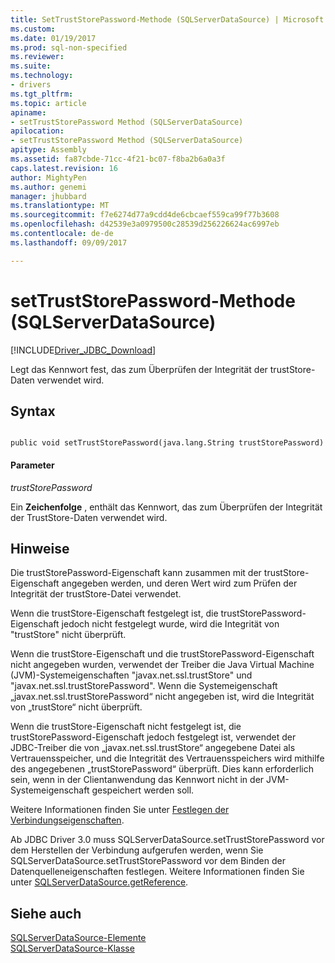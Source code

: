 ```yaml
---
title: SetTrustStorePassword-Methode (SQLServerDataSource) | Microsoft Docs
ms.custom: 
ms.date: 01/19/2017
ms.prod: sql-non-specified
ms.reviewer: 
ms.suite: 
ms.technology:
- drivers
ms.tgt_pltfrm: 
ms.topic: article
apiname:
- setTrustStorePassword Method (SQLServerDataSource)
apilocation:
- setTrustStorePassword Method (SQLServerDataSource)
apitype: Assembly
ms.assetid: fa87cbde-71cc-4f21-bc07-f8ba2b6a0a3f
caps.latest.revision: 16
author: MightyPen
ms.author: genemi
manager: jhubbard
ms.translationtype: MT
ms.sourcegitcommit: f7e6274d77a9cdd4de6cbcaef559ca99f77b3608
ms.openlocfilehash: d42539e3a0979500c28539d256226624ac6997eb
ms.contentlocale: de-de
ms.lasthandoff: 09/09/2017

---
```

# <a name="settruststorepassword-method-sqlserverdatasource"></a>setTrustStorePassword-Methode (SQLServerDataSource)
[!INCLUDE[Driver_JDBC_Download](../../../includes/driver_jdbc_download.md)]

  Legt das Kennwort fest, das zum Überprüfen der Integrität der trustStore-Daten verwendet wird.  
  
## <a name="syntax"></a>Syntax  
  
```  
  
public void setTrustStorePassword(java.lang.String trustStorePassword)  
```  
  
#### <a name="parameters"></a>Parameter  
 *trustStorePassword*  
  
 Ein **Zeichenfolge** , enthält das Kennwort, das zum Überprüfen der Integrität der TrustStore-Daten verwendet wird.  
  
## <a name="remarks"></a>Hinweise  
 Die trustStorePassword-Eigenschaft kann zusammen mit der trustStore-Eigenschaft angegeben werden, und deren Wert wird zum Prüfen der Integrität der trustStore-Datei verwendet.  
  
 Wenn die trustStore-Eigenschaft festgelegt ist, die trustStorePassword-Eigenschaft jedoch nicht festgelegt wurde, wird die Integrität von "trustStore" nicht überprüft.  
  
 Wenn die trustStore-Eigenschaft und die trustStorePassword-Eigenschaft nicht angegeben wurden, verwendet der Treiber die Java Virtual Machine (JVM)-Systemeigenschaften "javax.net.ssl.trustStore" und "javax.net.ssl.trustStorePassword". Wenn die Systemeigenschaft „javax.net.ssl.trustStorePassword“ nicht angegeben ist, wird die Integrität von „trustStore“ nicht überprüft.  
  
 Wenn die trustStore-Eigenschaft nicht festgelegt ist, die trustStorePassword-Eigenschaft jedoch festgelegt ist, verwendet der JDBC-Treiber die von „javax.net.ssl.trustStore“ angegebene Datei als Vertrauensspeicher, und die Integrität des Vertrauensspeichers wird mithilfe des angegebenen „trustStorePassword“ überprüft. Dies kann erforderlich sein, wenn in der Clientanwendung das Kennwort nicht in der JVM-Systemeigenschaft gespeichert werden soll.  
  
 Weitere Informationen finden Sie unter [Festlegen der Verbindungseigenschaften](../../../connect/jdbc/setting-the-connection-properties.md).  
  
 Ab JDBC Driver 3.0 muss SQLServerDataSource.setTrustStorePassword vor dem Herstellen der Verbindung aufgerufen werden, wenn Sie SQLServerDataSource.setTrustStorePassword vor dem Binden der Datenquelleneigenschaften festlegen. Weitere Informationen finden Sie unter [SQLServerDataSource.getReference](../../../connect/jdbc/reference/getreference-method-sqlserverdatasource.md).  
  
## <a name="see-also"></a>Siehe auch  
 [SQLServerDataSource-Elemente](../../../connect/jdbc/reference/sqlserverdatasource-members.md)   
 [SQLServerDataSource-Klasse](../../../connect/jdbc/reference/sqlserverdatasource-class.md)  
  
  
